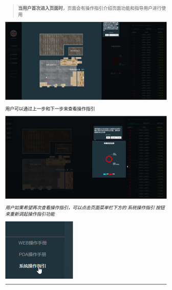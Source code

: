 > **当用户首次进入页面时**，页面会有操作指引介绍页面功能和指导用户进行使用

![guide](./image-web/guide-001.png)

用户可以通过上一步和下一步来查看操作指引

![guide](./image-web/guide-002.png)

**用户如果希望再次查看操作指引，可以点击页面菜单栏下方的* 系统操作指引 *按钮来重新调起操作指引功能**

![guide](./image-web/guide-003.png)

***
